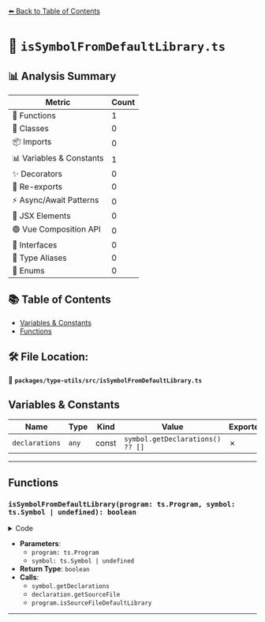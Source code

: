 [⬅️ Back to Table of Contents](../../../index.md)

# 📄 `isSymbolFromDefaultLibrary.ts`

## 📊 Analysis Summary

| Metric | Count |
|--------|-------|
| 🔧 Functions | 1 |
| 🧱 Classes | 0 |
| 📦 Imports | 0 |
| 📊 Variables & Constants | 1 |
| ✨ Decorators | 0 |
| 🔄 Re-exports | 0 |
| ⚡ Async/Await Patterns | 0 |
| 💠 JSX Elements | 0 |
| 🟢 Vue Composition API | 0 |
| 📐 Interfaces | 0 |
| 📑 Type Aliases | 0 |
| 🎯 Enums | 0 |

## 📚 Table of Contents

- [Variables & Constants](#variables-constants)
- [Functions](#functions)

## 🛠️ File Location:
📂 **`packages/type-utils/src/isSymbolFromDefaultLibrary.ts`**

## Variables & Constants

| Name | Type | Kind | Value | Exported |
|------|------|------|-------|----------|
| `declarations` | `any` | const | `symbol.getDeclarations() ?? []` | ✗ |


---

## Functions

### `isSymbolFromDefaultLibrary(program: ts.Program, symbol: ts.Symbol | undefined): boolean`

<details><summary>Code</summary>

```ts
export function isSymbolFromDefaultLibrary(
  program: ts.Program,
  symbol: ts.Symbol | undefined,
): boolean {
  if (!symbol) {
    return false;
  }

  const declarations = symbol.getDeclarations() ?? [];
  for (const declaration of declarations) {
    const sourceFile = declaration.getSourceFile();
    if (program.isSourceFileDefaultLibrary(sourceFile)) {
      return true;
    }
  }

  return false;
}
```
</details>

- **Parameters**:
  - `program: ts.Program`
  - `symbol: ts.Symbol | undefined`
- **Return Type**: `boolean`
- **Calls**:
  - `symbol.getDeclarations`
  - `declaration.getSourceFile`
  - `program.isSourceFileDefaultLibrary`

---
